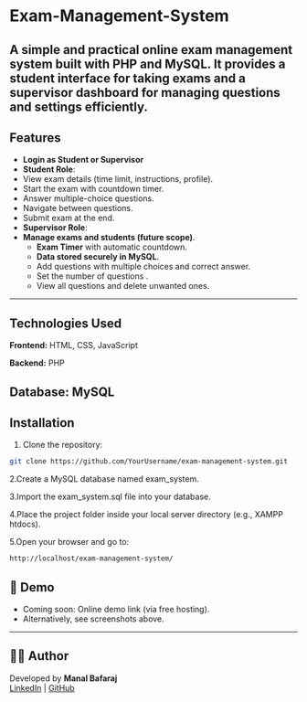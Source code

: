 # Exam-Management-System
A simple and practical online **exam management system** built with **PHP** and **MySQL**.
It provides a student interface for taking exams and a supervisor dashboard for managing questions and settings efficiently.
---

## Features

- **Login as Student or Supervisor**
-  **Student Role**:
  - View exam details (time limit, instructions, profile).
  - Start the exam with countdown timer.
  - Answer multiple-choice questions.
  - Navigate between questions.
  - Submit exam at the end.
-  **Supervisor Role**:
  - **Manage exams and students (future scope)**.
    - **Exam Timer** with automatic countdown.
    - **Data stored securely in MySQL**.
    - Add questions with multiple choices and correct answer.
    - Set the number of questions .
    - View all questions and delete unwanted ones.
---

## Technologies Used

**Frontend:** HTML, CSS, JavaScript

**Backend:** PHP

**Database:** MySQL
---

## Installation

1. Clone the repository:

```bash
git clone https://github.com/YourUsername/exam-management-system.git

```
2.Create a MySQL database named exam_system.

3.Import the exam_system.sql file into your database.

4.Place the project folder inside your local server directory (e.g., XAMPP htdocs).

5.Open your browser and go to:

```bash
http://localhost/exam-management-system/
```



## 📸 Demo
- Coming soon: Online demo link (via free hosting).  
- Alternatively, see screenshots above.




---

## 👩‍💻 Author
Developed by **Manal Bafaraj**  
[LinkedIn](#) | [GitHub](#)
